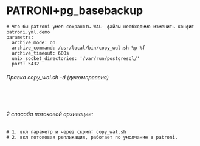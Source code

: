 # PATRONI+pg_basebackup
```
# Что бы patroni умел сохранять WAL- файлы необходимо изменить конфиг patroni.yml.demo
parametrs:
  archive_mode: on
  archive_command: /usr/local/bin/copy_wal.sh %p %f
  archive_timeout: 600s
  unix_socket_directories: '/var/run/postgresql/'
  port: 5432

```
###### Правка copy_wal.sh -d (декомпрессия)
```



```
###### 2 способа потоковой архивации:
```
# 1. вкл параметр и через скрипт copy_wal.sh
# 2. вкл потоковая репликация, работает по умолчанию в patroni.





```












